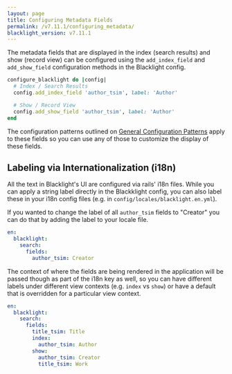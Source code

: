 ```yaml
---
layout: page
title: Configuring Metadata Fields
permalink: /v7.11.1/configuring_metadata/
blacklight_version: v7.11.1
---
```


The metadata fields that are displayed in the index (search results) and show (record view) can be configured using the `add_index_field` and `add_show_field` configuration methods in the Blacklight config.

```ruby
configure_blacklight do |config|
  # Index / Search Results
  config.add_index_field 'author_tsim', label: 'Author'

  # Show / Record View
  config.add_show_field 'author_tsim', label: 'Author'
end
```

The configuration patterns outlined on [General Configuration Patterns](/v7.11.1/config_patterns/) apply to these fields so you can use any of those to customize the display of these fields.

## Labeling via Internationalization (i18n)

All the text in Blacklight's UI are configured via rails' i18n files. While you can apply a string label directly in the Blackklight config, you can also label these in your i18n config files (e.g. in `config/locales/blacklight.en.yml`).

If you wanted to change the label of all `author_tsim` fields to "Creator" you can do that by adding the label to your locale file.

```yaml
en:
  blacklight:
    search:
      fields:
        author_tsim: Creator
```

The context of where the fields are being rendered in the application will be passed though as part of the i18n key as well, so you can have different labels under different view contexts (e.g. `index` vs `show`) or have a default that is overridden for a particular view context.

```yaml
en:
  blacklight:
    search:
      fields:
        title_tsim: Title
        index:
          author_tsim: Author
        show:
          author_tsim: Creator
          title_tsim: Work
```
